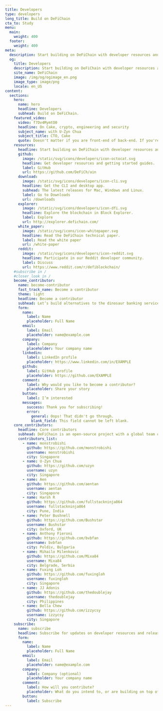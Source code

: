 ```yaml
---
title: Developers
type: developers
long_title: Build on DeFiChain
cta_to: Study
menu:
  main:
    weight: 400
  footer:
    weight: 400
meta:
  description: Start building on DeFiChain with developer resources and code.
  og:
    title: Developers
    description: Start building on DeFiChain with developer resources and code.
    site_name: DeFiChain
    image: /img/og/ogimage_en.png
    image_type: image/png
    locale: en_US
content:
  sections:
    hero:
      name: hero
      headline: Developers
      subhead: Build on DeFiChain.
    featured_video:
      video: f7Dv4MymtO0
      headline: On Cake, crypto, engineering and security
      subject_name: with U-Zyn Chua
      subject_title: CTO, Cake
      quote: Doesn't matter if you are front-end of back-end. If you're a JavaScript developer, and a good one, drop me a note, and we can talk.
    resources:
      headline: Start building on DeFiChain with developer resources and code.
      github:
        image: /static/svg/icons/developers/icon-octocat.svg
        headline: Get developer resources and getting started guides.
        label: GitHub
        url: https://github.com/DeFiCh/ain
      download:
        image: /static/svg/icons/developers/icon-cli.svg
        headline: Get the CLI and desktop app.
        subhead: The latest releases for Mac, Windows and Linux.
        label: Go to Downloads
        url: /downloads
      explorer:
        image: /static/svg/icons/developers/icon-dfi.svg
        headline: Explore the blockchain in Block Explorer.
        label: Explore
        url: http://explorer.defichain.com/
      white_paper:
        image: /static/svg/icons/icon-whitepaper.svg
        headline: Read the DeFiChain technical paper.
        label: Read the white paper
        url: /white-paper
      reddit:
        image: /static/svg/icons/developers/icon-reddit.svg
        headline: Participate in our Reddit developer community.
        label: Discuss
        url: https://www.reddit.com/r/defiblockchain/
    #subscribe in /
    #closer_look in /
    become_contributor:
      name: become-contributor
      fast_track_name: Become a contributor
      theme: light
      headline: Become a contributor
      subhead: Let’s build alternatives to the dinosaur banking services together!
      form:
        name:
          label: Name
          placeholder: Full Name
        email:
          label: Email
          placeholder: name@example.com
        company:
          label: Company
          placeholder: Your company name
        linkedin:
          label: LinkedIn profile
          placeholder: https://www.linkedin.com/in/EXAMPLE
        github:
          label: GitHub profile
          placeholder: https://github.com/EXAMPLE
        comment:
          label: Why would you like to become a contributor?
          placeholder: Share your story
        button:
          label: I’m interested
        messages:
          success: Thank you for subscribing!
          error: 
            general: Oops! That didn't go through.
            blank_field: This field cannot be left blank.
    core_contributors:
      headline: Core contributors
      subhead: DeFiChain is an open-source project with a global team of core contributors, supported by a community of developers. The full list of projects and contributors can be found on [GitHub](https://github.com/DeFiCh).
      contributors_list:
        - name: monstrobishi
          github: https://github.com/monstrobishi
          username: monstrobishi
          city: Singapore
        - name: U-Zyn Chua
          github: https://github.com/uzyn
          username: uzyn
          city: Singapore
        - name: Aen
          github: https://github.com/aentan
          username: aentan
          city: Singapore
        - name: Harsh R
          github: https://github.com/fullstackninja864
          username: fullstackninja864
          city: Pune, India
        - name: Peter Bushnell
          github: https://github.com/Bushstar
          username: Bushstar
          city: Oxford, UK
        - name: Anthony Fieroni
          github: https://github.com/bvbfan
          username: bvbfan
          city: Poldiv, Bulgaria
        - name: Mihailo Milenkovic
          github: https://github.com/Mixa84
          username: Mixa84
          city: Belgrade, Serbia
        - name: Fuxing Loh
          github: https://github.com/fuxingloh
          username: fuxingloh
          city: Singapore
        - name: JJ Adonis
          github: https://github.com/thedoublejay
          username: thedoublejay
          city: Philippines
        - name: Bella Chew
          github: https://github.com/izzycsy
          username: izzycsy
          city: Singapore
    subscribe:
      name: subscribe
      headline: Subscribe for updates on developer resources and releases.
      form:
        name:
          label: Name
          placeholder: Full Name
        email:
          label: Email
          placeholder: name@example.com
        company:
          label: Company (optional)
          placeholder: Your company name
        comment:
          label: How will you contribute?
          placeholder: What do you intend to, or are building on top of BeFi Blockchain? What resources and support can DeFiChain provide you with?
        button:
          label: Subscribe
---
```

